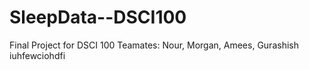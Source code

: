 # SleepData--DSCI100
Final Project for DSCI 100
Teamates: Nour, Morgan, Amees, Gurashish
iuhfewciohdfi 